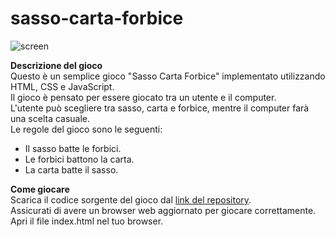 # sasso-carta-forbice
![screen](https://github.com/FabioAranzulla/sasso-carta-forbice/assets/104132983/3d7bf962-909e-4163-af3e-12a46099102e)

<b>Descrizione del gioco</b><br>
Questo è un semplice gioco "Sasso Carta Forbice" implementato utilizzando HTML, CSS e JavaScript.<br>
Il gioco è pensato per essere giocato tra un utente e il computer.<br>L'utente può scegliere tra sasso, carta e forbice, mentre il computer farà una scelta casuale.<br>
Le regole del gioco sono le seguenti:

- Il sasso batte le forbici.
- Le forbici battono la carta.
- La carta batte il sasso.
  
<b>Come giocare</b><br>
Scarica il codice sorgente del gioco dal [link del repository](https://github.com/FabioAranzulla/sasso-carta-forbice.git).<br>
Assicurati di avere un browser web aggiornato per giocare correttamente.<br>
Apri il file index.html nel tuo browser.
